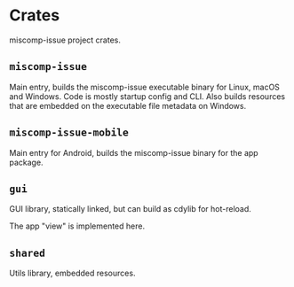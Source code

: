 # Crates

miscomp-issue project crates.

## `miscomp-issue`

Main entry, builds the miscomp-issue executable binary for Linux, macOS and Windows. Code is mostly startup config and CLI. Also
builds resources that are embedded on the executable file metadata on Windows.

## `miscomp-issue-mobile`

Main entry for Android, builds the miscomp-issue binary for the app package.

## `gui` 

GUI library, statically linked, but can build as cdylib for hot-reload.

The app "view" is implemented here.

## `shared`

Utils library, embedded resources.